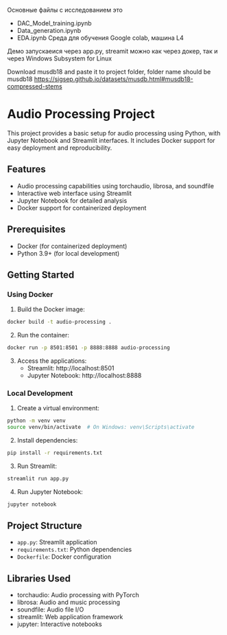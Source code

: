 Основные файлы c исследованием это
- DAC_Model_training.ipynb
- Data_generation.ipynb
- EDA.ipynb
Среда для обучения Google colab, машина L4

Демо запускаеися через app.py, streamit
можно как через докер, так и через Windows Subsystem for Linux 



Download musdb18 and paste it to project folder, folder name should be musdb18
https://sigsep.github.io/datasets/musdb.html#musdb18-compressed-stems


# Audio Processing Project

This project provides a basic setup for audio processing using Python, with Jupyter Notebook and Streamlit interfaces. It includes Docker support for easy deployment and reproducibility.

## Features

- Audio processing capabilities using torchaudio, librosa, and soundfile
- Interactive web interface using Streamlit
- Jupyter Notebook for detailed analysis
- Docker support for containerized deployment

## Prerequisites

- Docker (for containerized deployment)
- Python 3.9+ (for local development)

## Getting Started

### Using Docker

1. Build the Docker image:
```bash
docker build -t audio-processing .
```

2. Run the container:
```bash
docker run -p 8501:8501 -p 8888:8888 audio-processing
```

3. Access the applications:
   - Streamlit: http://localhost:8501
   - Jupyter Notebook: http://localhost:8888

### Local Development

1. Create a virtual environment:
```bash
python -m venv venv
source venv/bin/activate  # On Windows: venv\Scripts\activate
```

2. Install dependencies:
```bash
pip install -r requirements.txt
```

3. Run Streamlit:
```bash
streamlit run app.py
```

4. Run Jupyter Notebook:
```bash
jupyter notebook
```

## Project Structure

- `app.py`: Streamlit application
- `requirements.txt`: Python dependencies
- `Dockerfile`: Docker configuration

## Libraries Used

- torchaudio: Audio processing with PyTorch
- librosa: Audio and music processing
- soundfile: Audio file I/O
- streamlit: Web application framework
- jupyter: Interactive notebooks 
